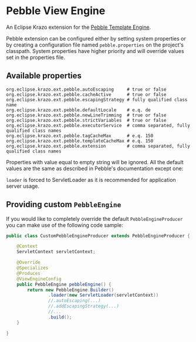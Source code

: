 # Pebble View Engine

An Eclipse Krazo extension for the [Pebble Template Engine][pebble].

Pebble extension can be configured either by setting system properties or by creating a configuration file named `pebble.properties` on the project's classpath. System properties have higher priority and will override values set in the properties file.

## Available properties
```properties
org.eclipse.krazo.ext.pebble.autoEscaping     # true or false
org.eclipse.krazo.ext.pebble.cacheActive      # true or false
org.eclipse.krazo.ext.pebble.escapingStrategy # fully qualified class name
org.eclipse.krazo.ext.pebble.defaultLocale    # e.q. de 
org.eclipse.krazo.ext.pebble.newLineTrimming  # true or false
org.eclipse.krazo.ext.pebble.strictVariables  # true or false
org.eclipse.krazo.ext.pebble.executorService  # comma separated, fully qualified class names
org.eclipse.krazo.ext.pebble.tagCacheMax      # e.q. 150
org.eclipse.krazo.ext.pebble.templateCacheMax # e.q. 150
org.eclipse.krazo.ext.pebble.extension        # comma separated, fully qualified class names
```

Properties with value equal to empty string will be ignored.
All the default values are the same as described in Pebble's documentation except one:

`loader` is forced to ServletLoader as it is recommended for application server usage.

## Providing custom `PebbleEngine`
If you would like to completely override the default `PebbleEngineProducer` you can make use of the following code sample:
```java
public class CustomPebbleEngineProducer extends PebbleEngineProducer {

    @Context
    ServletContext servletContext;

    @Override
    @Specializes
    @Produces
    @ViewEngineConfig
    public PebbleEngine pebbleEngine() {
        return new PebbleEngine.Builder()
                .loader(new ServletLoader(servletContext))
                //.autoEscaping(...)
                //.addEscapingStrategy(...)
                //...
                .build();
    }

}
```

 [pebble]: https://pebbletemplates.io/
